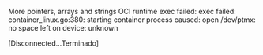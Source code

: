 More pointers, arrays and strings
OCI runtime exec failed: exec failed: container_linux.go:380: starting container process caused: open /dev/ptmx: no space left on device: unknown                                                                    

                                                                                                                                                                                                                     

                                                                                                                                                                                                                     

[Disconnected...Terminado]           


